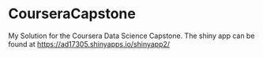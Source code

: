 # CourseraCapstone
My Solution for the Coursera Data Science Capstone.
The shiny app can be found at https://ad17305.shinyapps.io/shinyapp2/
